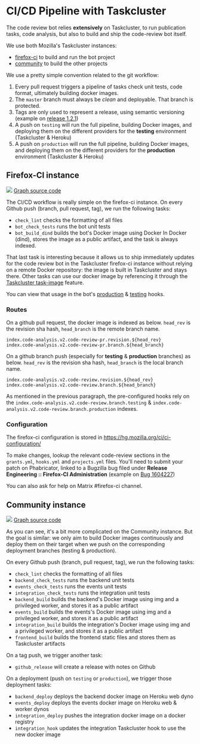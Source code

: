 # CI/CD Pipeline with Taskcluster

The code review bot relies **extensively** on Taskcluster, to run publication tasks, code analysis, but also to build and ship the code-review bot itself.

We use both Mozilla's Taskcluster instances:

- [firefox-ci](https://firefox-ci-tc.services.mozilla.com/) to build and run the bot project
- [community](https://community-tc.services.mozilla.com/) to build the other projects

We use a pretty simple convention related to the git workflow:

1. Every pull request triggers a pipeline of tasks check unit tests, code format, ultimately building docker images.
2. The `master` branch must always be _clean_ and deployable. That branch is protected.
3. Tags are only used to represent a release, using semantic versioning (example on [release 1.2.1](https://github.com/mozilla/code-review/releases/tag/1.2.1))
4. A push on `testing` will run the full pipeline, building Docker images, and deploying them on the different providers for the **testing** environment (Taskcluster & Heroku)
5. A push on `production` will run the full pipeline, building Docker images, and deploying them on the different providers for the **production** environment (Taskcluster & Heroku)

## Firefox-CI instance

![](firefox-ci.png)
[Graph source code](firefox-ci.mermaid)

The CI/CD workflow is really simple on the firefox-ci instance. On every Github push (branch, pull request, tag), we run the following tasks:

- `check_lint` checks the formatting of all files
- `bot_check_tests` runs the bot unit tests
- `bot_build_dind` builds the bot's Docker image using Docker In Docker (dind), stores the image as a public artifact, and the task is always indexed.

That last task is interesting because it allows us to ship immediately updates for the code review bot in the Taskcluster firefox-ci instance without relying on a remote Docker repository: the image is built in Taskcluster and stays there. Other tasks can use our docker image by referencing it through the [Taskcluster task-image](https://firefox-source-docs.mozilla.org/taskcluster/docker-images.html) feature.

You can view that usage in the bot's [production](https://firefox-ci-tc.services.mozilla.com/hooks/project-relman/code-review-production) & [testing](https://firefox-ci-tc.services.mozilla.com/hooks/project-relman/code-review-testing) hooks.

### Routes

On a github pull request, the docker image is indexed as below. `head_rev` is the revision sha hash, `head_branch` is the remote branch name.

```
index.code-analysis.v2.code-review-pr.revision.${head_rev}
index.code-analysis.v2.code-review-pr.branch.${head_branch}
```

On a github branch push (especially for **testing** & **production** branches) as below. `head_rev` is the revision sha hash, `head_branch` is the local branch name.

```
index.code-analysis.v2.code-review.revision.${head_rev}
index.code-analysis.v2.code-review.branch.${head_branch}
```

As mentioned in the previous paragraph, the pre-configured hooks rely on the `index.code-analysis.v2.code-review.branch.testing` & `index.code-analysis.v2.code-review.branch.production` indexes.

### Configuration

The firefox-ci configuration is stored in https://hg.mozilla.org/ci/ci-configuration/

To make changes, lookup the relevant code-review sections in the `grants.yml`, `hooks.yml` and `projects.yml` files. You'll need to submit your patch on Phabricator, linked to a Bugzilla bug filed under **Release Engineering :: Firefox-CI Administration** (example on [Bug 1604227](https://bugzilla.mozilla.org/show_bug.cgi?id=1604227))

You can also ask for help on Matrix #firefox-ci channel.

## Community instance

![](community.png)
[Graph source code](community.mermaid)

As you can see, it's a bit more complicated on the Community instance. But the goal is similar: we only aim to build Docker images continuously and deploy them on their target when we push on the corresponding deployment branches (testing & production).

On every Github push (branch, pull request, tag), we run the following tasks:

- `check_lint` checks the formatting of all files
- `backend_check_tests` runs the backend unit tests
- `events_check_tests` runs the events unit tests
- `integration_check_tests` runs the integration unit tests
- `backend_build` builds the backend's Docker image using img and a privileged worker, and stores it as a public artifact
- `events_build` builds the events's Docker image using img and a privileged worker, and stores it as a public artifact
- `integration_build` builds the integration's Docker image using img and a privileged worker, and stores it as a public artifact
- `frontend_build` builds the frontend static files and stores them as Taskcluster artifacts

On a tag push, we trigger another task:

- `github_release` will create a release with notes on Github

On a deployment (push on `testing` or `production`), we trigger those deployment tasks:

- `backend_deploy` deploys the backend docker image on Heroku web dyno
- `events_deploy` deploys the events docker image on Heroku web & worker dynos
- `integration_deploy` pushes the integration docker image on a docker registry
- `integration_hook` updates the integration Taskcluster hook to use the new docker image
